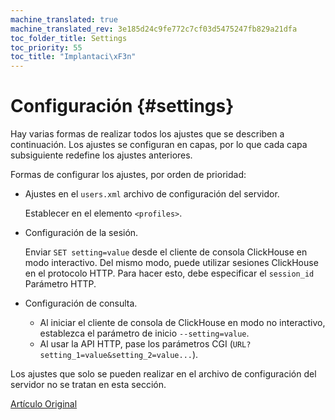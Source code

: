 ```yaml
---
machine_translated: true
machine_translated_rev: 3e185d24c9fe772c7cf03d5475247fb829a21dfa
toc_folder_title: Settings
toc_priority: 55
toc_title: "Implantaci\xF3n"
---
```


# Configuración {#settings}

Hay varias formas de realizar todos los ajustes que se describen a continuación.
Los ajustes se configuran en capas, por lo que cada capa subsiguiente redefine los ajustes anteriores.

Formas de configurar los ajustes, por orden de prioridad:

-   Ajustes en el `users.xml` archivo de configuración del servidor.

    Establecer en el elemento `<profiles>`.

-   Configuración de la sesión.

    Enviar `SET setting=value` desde el cliente de consola ClickHouse en modo interactivo.
    Del mismo modo, puede utilizar sesiones ClickHouse en el protocolo HTTP. Para hacer esto, debe especificar el `session_id` Parámetro HTTP.

-   Configuración de consulta.

    -   Al iniciar el cliente de consola de ClickHouse en modo no interactivo, establezca el parámetro de inicio `--setting=value`.
    -   Al usar la API HTTP, pase los parámetros CGI (`URL?setting_1=value&setting_2=value...`).

Los ajustes que solo se pueden realizar en el archivo de configuración del servidor no se tratan en esta sección.

[Artículo Original](https://clickhouse.tech/docs/en/operations/settings/) <!--hide-->
